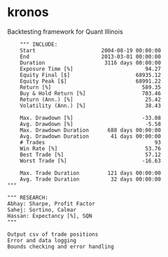 # kronos
Backtesting framework for Quant Illinois

        """ INCLUDE:
        Start                     2004-08-19 00:00:00
        End                       2013-03-01 00:00:00
        Duration                   3116 days 00:00:00
        Exposure Time [%]                       94.27
        Equity Final [$]                     68935.12
        Equity Peak [$]                      68991.22
        Return [%]                             589.35
        Buy & Hold Return [%]                  703.46
        Return (Ann.) [%]                       25.42
        Volatility (Ann.) [%]                   38.43

        Max. Drawdown [%]                      -33.08
        Avg. Drawdown [%]                       -5.58
        Max. Drawdown Duration      688 days 00:00:00
        Avg. Drawdown Duration       41 days 00:00:00
        # Trades                                   93
        Win Rate [%]                            53.76
        Best Trade [%]                          57.12
        Worst Trade [%]                        -16.63

        Max. Trade Duration         121 days 00:00:00
        Avg. Trade Duration          32 days 00:00:00
    """

    """ RESEARCH:
    Abhay: Sharpe, Profit Factor
    Sahej: Sortino, Calmar
    Hassan: Expectancy [%], SQN
    """

    Output csv of trade positions
    Error and data logging
    Bounds checking and error handling
